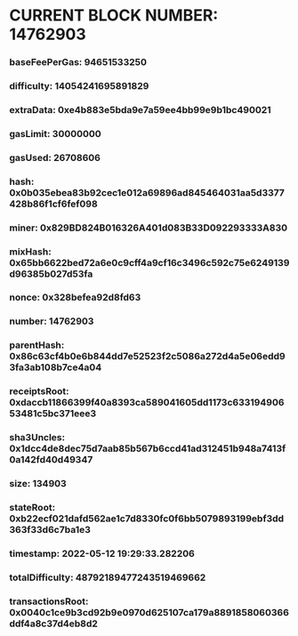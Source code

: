 # CURRENT BLOCK NUMBER: 14762903

### baseFeePerGas: 94651533250
### difficulty: 14054241695891829
### extraData: 0xe4b883e5bda9e7a59ee4bb99e9b1bc490021
### gasLimit: 30000000
### gasUsed: 26708606
### hash: 0x0b035ebea83b92cec1e012a69896ad845464031aa5d3377428b86f1cf6fef098
### miner: 0x829BD824B016326A401d083B33D092293333A830
### mixHash: 0x65bb6622bed72a6e0c9cff4a9cf16c3496c592c75e6249139d96385b027d53fa
### nonce: 0x328befea92d8fd63
### number: 14762903
### parentHash: 0x86c63cf4b0e6b844dd7e52523f2c5086a272d4a5e06edd93fa3ab108b7ce4a04
### receiptsRoot: 0xdaccb11866399f40a8393ca589041605dd1173c63319490653481c5bc371eee3
### sha3Uncles: 0x1dcc4de8dec75d7aab85b567b6ccd41ad312451b948a7413f0a142fd40d49347
### size: 134903
### stateRoot: 0xb22ecf021dafd562ae1c7d8330fc0f6bb5079893199ebf3dd363f33d6c7ba1e3
### timestamp: 2022-05-12 19:29:33.282206
### totalDifficulty: 48792189477243519469662
### transactionsRoot: 0x0040c1ce9b3cd92b9e0970d625107ca179a8891858060366ddf4a8c37d4eb8d2
